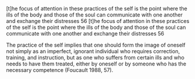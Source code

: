 ﻿[t]he focus of attention in these practices of the self is the point where the ills of the body and those of the soul can communicate with one another and exchange their distresses 56
[t]he focus of attention in these practices of the self is the point where the ills of the body and those of the soul can communicate with one another and exchange their distresses 56

The practice of the self implies that one should form the image of oneself not simply as an imperfect, ignorant individual who requires correction, training, and instruction, but as one who suffers from certain ills and who needs to have them treated, either by oneself or by someone who has the necessary competence (Foucault 1988, 57).
